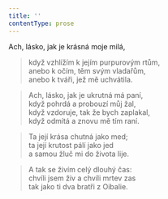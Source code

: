 ```yaml
---
title: ''
contentType: prose
---
```


Ach, lásko, jak je krásná moje milá,

> když vzhlížím k jejím purpurovým rtům,  
> anebo k očím, těm svým vladařům,  
> anebo k tváři, jež mě uchvátila.

> Ach, lásko, jak je ukrutná má paní,  
> když pohrdá a probouzí můj žal,  
> když vzdoruje, tak že bych zaplakal,  
> když odmítá a znovu mě tím raní.

> Ta její krása chutná jako med;  
> ta její krutost pálí jako jed  
> a samou žluč mi do života lije.

> A tak se živím celý dlouhý čas:  
> chvíli jsem živ a chvíli mrtev zas  
> tak jako ti dva bratři z Oibalie.
